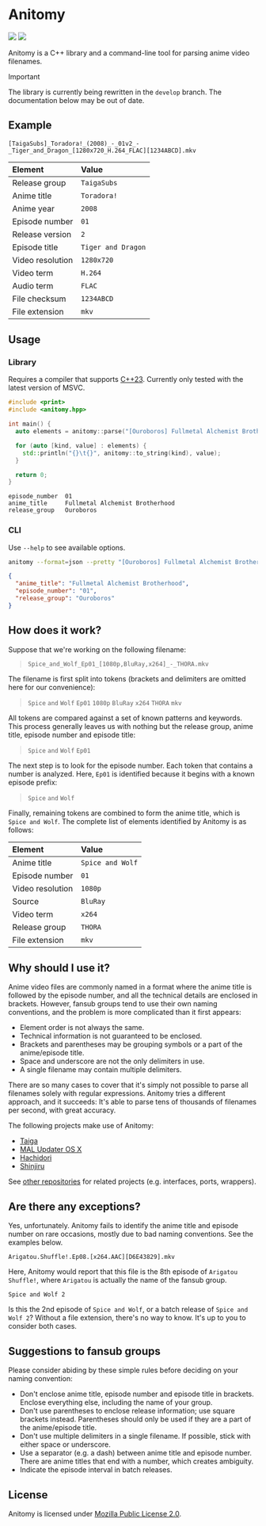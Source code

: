 # Anitomy

[![](https://img.shields.io/github/license/erengy/anitomy)](https://github.com/erengy/anitomy/blob/master/LICENSE)
[![](https://img.shields.io/github/sponsors/erengy?logo=github)](https://github.com/sponsors/erengy)

Anitomy is a C++ library and a command-line tool for parsing anime video filenames.

> [!IMPORTANT]
> The library is currently being rewritten in the `develop` branch. The documentation below may be out of date.

## Example

    [TaigaSubs]_Toradora!_(2008)_-_01v2_-_Tiger_and_Dragon_[1280x720_H.264_FLAC][1234ABCD].mkv

Element|Value
:------|:----
Release group|`TaigaSubs`
Anime title|`Toradora!`
Anime year|`2008`
Episode number|`01`
Release version|`2`
Episode title|`Tiger and Dragon`
Video resolution|`1280x720`
Video term|`H.264`
Audio term|`FLAC`
File checksum|`1234ABCD`
File extension|`mkv`

## Usage

### Library

Requires a compiler that supports [C++23](https://en.cppreference.com/w/cpp/compiler_support). Currently only tested with the latest version of MSVC.

```cpp
#include <print>
#include <anitomy.hpp>

int main() {
  auto elements = anitomy::parse("[Ouroboros] Fullmetal Alchemist Brotherhood - 01.mkv");

  for (auto [kind, value] : elements) {
    std::println("{}\t{}", anitomy::to_string(kind), value);
  }

  return 0;
}
```

```
episode_number  01
anime_title     Fullmetal Alchemist Brotherhood
release_group   Ouroboros
```

### CLI

Use `--help` to see available options.

```bash
anitomy --format=json --pretty "[Ouroboros] Fullmetal Alchemist Brotherhood - 01.mkv"
```

```json
{
  "anime_title": "Fullmetal Alchemist Brotherhood",
  "episode_number": "01",
  "release_group": "Ouroboros"
}
```

## How does it work?

Suppose that we're working on the following filename:

> `Spice_and_Wolf_Ep01_[1080p,BluRay,x264]_-_THORA.mkv`

The filename is first split into tokens (brackets and delimiters are omitted here for our convenience):

> `Spice` `and` `Wolf` `Ep01` `1080p` `BluRay` `x264` `THORA` `mkv`

All tokens are compared against a set of known patterns and keywords. This process generally leaves us with nothing but the release group, anime title, episode number and episode title:

> `Spice` `and` `Wolf` `Ep01`

The next step is to look for the episode number. Each token that contains a number is analyzed. Here, `Ep01` is identified because it begins with a known episode prefix:

> `Spice` `and` `Wolf`

Finally, remaining tokens are combined to form the anime title, which is `Spice and Wolf`. The complete list of elements identified by Anitomy is as follows:

Element|Value
:------|:----
Anime title|`Spice and Wolf`
Episode number|`01`
Video resolution|`1080p`
Source|`BluRay`
Video term|`x264`
Release group|`THORA`
File extension|`mkv`

## Why should I use it?

Anime video files are commonly named in a format where the anime title is followed by the episode number, and all the technical details are enclosed in brackets. However, fansub groups tend to use their own naming conventions, and the problem is more complicated than it first appears:

- Element order is not always the same.
- Technical information is not guaranteed to be enclosed.
- Brackets and parentheses may be grouping symbols or a part of the anime/episode title.
- Space and underscore are not the only delimiters in use.
- A single filename may contain multiple delimiters.

There are so many cases to cover that it's simply not possible to parse all filenames solely with regular expressions. Anitomy tries a different approach, and it succeeds: It's able to parse tens of thousands of filenames per second, with great accuracy.

The following projects make use of Anitomy:

- [Taiga](https://github.com/erengy/taiga)
- [MAL Updater OS X](https://github.com/chikorita157/malupdaterosx-cocoa)
- [Hachidori](https://github.com/chikorita157/hachidori)
- [Shinjiru](https://github.com/Kazakuri/Shinjiru)

See [other repositories](https://github.com/search?utf8=%E2%9C%93&q=anitomy) for related projects (e.g. interfaces, ports, wrappers).

## Are there any exceptions?

Yes, unfortunately. Anitomy fails to identify the anime title and episode number on rare occasions, mostly due to bad naming conventions. See the examples below.

    Arigatou.Shuffle!.Ep08.[x264.AAC][D6E43829].mkv

Here, Anitomy would report that this file is the 8th episode of `Arigatou Shuffle!`, where `Arigatou` is actually the name of the fansub group.

    Spice and Wolf 2

Is this the 2nd episode of `Spice and Wolf`, or a batch release of `Spice and Wolf 2`? Without a file extension, there's no way to know. It's up to you to consider both cases.

## Suggestions to fansub groups

Please consider abiding by these simple rules before deciding on your naming convention:

- Don't enclose anime title, episode number and episode title in brackets. Enclose everything else, including the name of your group.
- Don't use parentheses to enclose release information; use square brackets instead. Parentheses should only be used if they are a part of the anime/episode title.
- Don't use multiple delimiters in a single filename. If possible, stick with either space or underscore.
- Use a separator (e.g. a dash) between anime title and episode number. There are anime titles that end with a number, which creates ambiguity.
- Indicate the episode interval in batch releases.

## License

Anitomy is licensed under [Mozilla Public License 2.0](https://www.mozilla.org/en-US/MPL/2.0/FAQ/).
